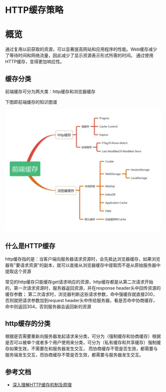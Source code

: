 # HTTP缓存策略
# 概览
通过复用以前获取的资源，可以显著提高网站和应用程序的性能。Web缓存减少了等待时间和网络流量，因此减少了显示资源表示形式所需的时间。
通过使用HTTP缓存，变得更加响应性。

## 缓存分类
前端缓存可分为两大类：http缓存和浏览器缓存

下图即前端缓存的知识图谱

![mahua](huancun.png)

## 什么是HTTP缓存
http缓存指的是：当客户端向服务器请求资源时，会先抵达浏览器缓存，如果浏览器有"要请求资源"的副本，就可以直接从浏览器缓存中提取而不是从原始服务器中提取这个资源

常见的http缓存只能缓存get请求响应的资源，http缓存都是从第二次请求开始的，第一次请求资源时，服务器返回资源，并在response header头中回传资源的缓存参数；
第二次请求时，浏览器判断这些请求参数，命中强缓存就直接200，否则就把请求参数加到request header头中传给服务器，看是否命中协商缓存，命中则返回304，否则服务器会返回新的资源

## http缓存的分类
根据是否需要重新向服务器发起请求来分类，可分为（强制缓存和协商缓存）根据是否可以被单个或者多个用户使用来分类，可分为（私有缓存和共享缓存）强制缓存如果生效，不需要在和服务器发生交互，
而协商缓存不管是否生效，都需要与服务端发生交互，而协商缓存不管是否生效，都需要与服务器发生交互。

## 参考文档

* [深入理解HTTP缓存机制及原理](https://juejin.cn/post/6844903801778864136)

